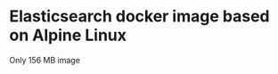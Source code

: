 Elasticsearch docker image based on Alpine Linux
================================================
Only 156 MB image